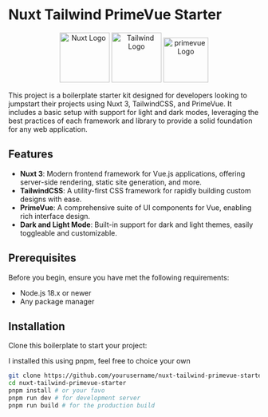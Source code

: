 # Nuxt Tailwind PrimeVue Starter
<p align="center">
<img src="https://nuxt.com/assets/design-kit/icon-green.svg" alt="Nuxt Logo" width="100"/>
<img src="https://tailwindcss.com/_next/static/media/tailwindcss-mark.3c5441fc7a190fb1800d4a5c7f07ba4b1345a9c8.svg" alt="Tailwind Logo" width="100"/>
<img src="https://www.primefaces.org/presskit/primevue-logo.svg" alt="primevue Logo" width="90"/>
</p>

This project is a boilerplate starter kit designed for developers looking to jumpstart their projects using Nuxt 3, TailwindCSS, and PrimeVue. It includes a basic setup with support for light and dark modes, leveraging the best practices of each framework and library to provide a solid foundation for any web application.

## Features

- **Nuxt 3**: Modern frontend framework for Vue.js applications, offering server-side rendering, static site generation, and more.
- **TailwindCSS**: A utility-first CSS framework for rapidly building custom designs with ease.
- **PrimeVue**: A comprehensive suite of UI components for Vue, enabling rich interface design.
- **Dark and Light Mode**: Built-in support for dark and light themes, easily toggleable and customizable.

## Prerequisites

Before you begin, ensure you have met the following requirements:
- Node.js 18.x or newer
- Any package manager

## Installation

Clone this boilerplate to start your project:

I installed this using pnpm, feel free to choice your own

```bash
git clone https://github.com/yourusername/nuxt-tailwind-primevue-starter.git
cd nuxt-tailwind-primevue-starter
pnpm install # or your favo
pnpm run dev # for development server
pnpm run build # for the production build
